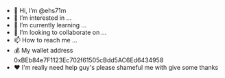 - 👋 Hi, I’m @ehs71m
- 👀 I’m interested in ...
- 🌱 I’m currently learning ...
- 💞️ I’m looking to collaborate on ...
- 📫 How to reach me ...
- 💰 My wallet address 0xBEb84e7F1123Ec702f61505cBdd5AC6Ed6434958
- ♥️ I'm really need help guy's please shameful me with give some thanks

<!---
ehs71m/ehs71m is a ✨ special ✨ repository because its `README.md` (this file) appears on your GitHub profile.
You can click the Preview link to take a look at your changes.
--->
